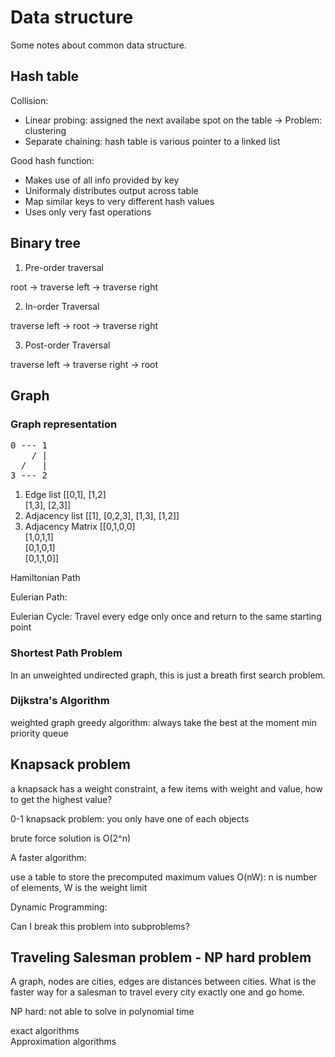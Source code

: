 # Data structure

Some notes about common data structure.


## Hash table

Collision:
- Linear probing: assigned the next availabe spot on the table -> Problem: clustering
- Separate chaining: hash table is various pointer to a linked list

Good hash function:
- Makes use of all info provided by key
- Uniformaly distributes output across table
- Map similar keys to very different hash values
- Uses only very fast operations



## Binary tree

1. Pre-order traversal

root -> traverse left -> traverse right

2. In-order Traversal

traverse left -> root -> traverse right

3. Post-order Traversal

traverse left -> traverse right -> root

## Graph

### Graph representation

<pre>
0 --- 1
    / |
  /   |
3 --- 2
</pre>

1. Edge list 
  [[0,1], [1,2] \
  [1,3], [2,3]]
3. Adjacency list
  [[1], [0,2,3], [1,3], [1,2]]
5. Adjacency Matrix
  [[0,1,0,0] \
  [1,0,1,1] \
  [0,1,0,1] \
  [0,1,1,0]]
  
  
Hamiltonian Path
  
Eulerian Path:
  
Eulerian Cycle:
Travel every edge only once and return to the same starting point
  
  
### Shortest Path Problem

In an unweighted undirected graph, this is just a breath first search problem.

### Dijkstra's Algorithm
weighted graph
greedy algorithm: always take the best at the moment
min priority queue

## Knapsack problem
a knapsack has a weight constraint, a few items with weight and value, how to get the highest value?

0-1 knapsack problem: you only have one of each objects

brute force solution is O(2^n)

A faster algorithm:

use a table to store the precomputed maximum values
O(nW): n is number of elements, W is the weight limit

Dynamic Programming:

Can I break this problem into subproblems?


## Traveling Salesman problem - NP hard problem
A graph, nodes are cities, edges are distances between cities. What is the faster way for a salesman to travel every city exactly one and go home.

NP hard: not able to solve in polynomial time

exact algorithms\
Approximation algorithms



